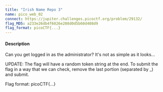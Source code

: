 ```yaml
---
title: "Irish Name Repo 3"
name: pico_web_02
connect: https://jupiter.challenges.picoctf.org/problem/29132/
flag_MD5: a233e26db4f6026e208d0d5b60d408d9
flag_format: picoCTF{...}
---
```

<h4>Description</h4>
<p>Can you get logged in as the administrator? It's not as simple as it looks...</p>
<p>UPDATE: The flag will have a random token string at the end. To submit the flag in a way that we can check, remove the last portion (separated by _) and submit.</p>
<p>Flag format: picoCTF{...}</p>